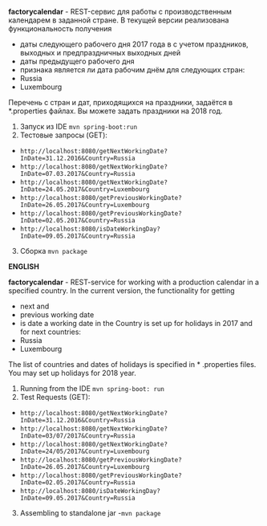 **factorycalendar** - REST-сервис для работы с производственным календарем в заданной стране.
В текущей версии реализована функциональность получения
- даты следующего рабочего дня 2017 года в с учетом праздников, выходных и предпраздничных выходных дней
- даты предыдущего рабочего дня
- признака является ли дата рабочим днём 
для следующих стран:
- Russia
- Luxembourg

Перечень с стран и дат, приходящихся на праздники, задаётся в *.properties файлах. Вы можете задать праздники на 2018 год.


1. Запуск из IDE `mvn spring-boot:run`
2. Тестовые запросы (GET):
- `http://localhost:8080/getNextWorkingDate?InDate=31.12.2016&Country=Russia`
- `http://localhost:8080/getNextWorkingDate?InDate=07.03.2017&Country=Russia`
- `http://localhost:8080/getNextWorkingDate?InDate=24.05.2017&Country=Luxembourg`
- `http://localhost:8080/getPreviousWorkingDate?InDate=26.05.2017&Country=Luxembourg`
- `http://localhost:8080/getPreviousWorkingDate?InDate=02.05.2017&Country=Russia`
- `http://localhost:8080/isDateWorkingDay?InDate=09.05.2017&Country=Russia`
3. Сборка `mvn package`


**ENGLISH**

**factorycalendar** - REST-service for working with a production calendar in a specified country.
In the current version, the functionality for getting 
- next and
- previous working date
- is date a working date in the Country
is set up for holidays in 2017 and for next countries:
- Russia
- Luxembourg

The list of countries and dates of holidays is specified in * .properties files. You may set up holidays for 2018 year.


1. Running from the IDE `mvn spring-boot: run`
2. Test Requests (GET):
- `http://localhost:8080/getNextWorkingDate?InDate=31.12.2016&Country=Russia`
- `http://localhost:8080/getNextWorkingDate?InDate=03/07/2017&Country=Russia`
- `http://localhost:8080/getNextWorkingDate?InDate=24/05/2017&Country=Luxembourg`
- `http://localhost:8080/getPreviousWorkingDate?InDate=26.05.2017&Country=Luxembourg`
- `http://localhost:8080/getPreviousWorkingDate?InDate=02.05.2017&Country=Russia`
- `http://localhost:8080/isDateWorkingDay?InDate=09.05.2017&Country=Russia`
3. Assembling to standalone jar -`mvn package`